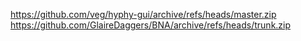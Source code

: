 https://github.com/veg/hyphy-gui/archive/refs/heads/master.zip
https://github.com/GlaireDaggers/BNA/archive/refs/heads/trunk.zip
